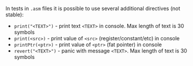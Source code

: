 In tests in `.asm` files it is possible to use several additional directives (not stable):
- `print("<TEXT>")` - print text `<TEXT>` in console. Max length of text is 30 symbols
- `print(<src>)` - print value of `<src>` (register/constant/etc) in console
- `printPtr(<ptr>)` - print value of `<ptr>` (fat pointer) in console
- `revert("<TEXT>")` - panic with message `<TEXT>`. Max length of text is 30 symbols